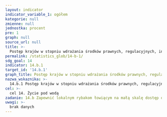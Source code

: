 ```yaml
---
layout: indicator
indicator_variable_1: ogółem
kategorie: null
zmienne: null
jednostka: procent
pre: 1
graph: null
source_url: null
title: >-
  Postęp krajów w stopniu wdrażania środków prawnych, regulacyjnych, instutucjonalnych i z zakresu polityki, które ustanawiają i chronią prawa dostępu do łowisk dla małych przedsiębiorstw rybackich
permalink: /statistics_glob/14-b-1/
sdg_goal: 14
indicator: 14.b.1
target_id: '14.b.1'
graph_title: Postęp krajów w stopniu wdrażania środków prawnych, regulacyjnych, instutucjonalnych i z zakresu polityki, które ustanawiają i chronią prawa dostępu do łowisk dla małych przedsiębiorstw rybackich
nazwa_wskaznika: >-
  14.b.1 Postęp krajów w stopniu wdrażania środków prawnych, regulacyjnych, instutucjonalnych i z zakresu polityki, które ustanawiają i chronią prawa dostępu do łowisk dla małych przedsiębiorstw rybackich
cel: >-
  cel 14. Życie pod wodą
zadanie: 14.b Zapewnić lokalnym rybakom łowiącym na małą skalę dostęp do rynków i zasobów morskich.
uwagi: >-
  brak danych
---
```

